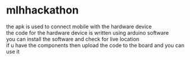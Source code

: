# mlhhackathon
the apk is used to connect mobile with the hardware device  
the code for the hardware device is written using arduino software  
you can install the software and check for live location  
if u have the components then upload the code to the board and you can use it  
